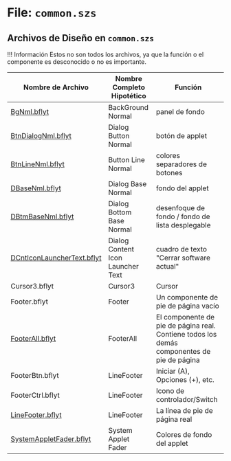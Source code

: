 # File: `common.szs`

## Archivos de Diseño en `common.szs`

<!-- prettier-ignore -->
!!! Información
    Estos no son todos los archivos, ya que la función o el componente es desconocido o no es importante.

| Nombre de Archivo        											| Nombre Completo Hipotético 	| Función                                                              |
| ----------------------------------------------------------------- | ----------------------------- | -------------------------------------------------------------------- |
| [BgNml.bflyt](BgNml.bflyt/index.md)		     					| BackGround Normal		 		| panel de fondo									            	    |
| [BtnDialogNml.bflyt](BtnDialogNml.bflyt/index.md)         	  	| Dialog Button Normal		 	| botón de applet												    	|
| [BtnLineNml.bflyt](BtnLineNml.bflyt/index.md)	     			  	| Button Line Normal		 		| colores separadores de botones							        	|
| [DBaseNml.bflyt](DBaseNml.bflyt/index.md)		      			  	| Dialog Base Normal		 		| fondo del applet										    			|
| [DBtmBaseNml.bflyt](DBtmBaseNml.bflyt/index.md)	     		  	| Dialog Bottom Base Normal	 	| desenfoque de fondo / fondo de lista desplegable					|
| [DCntIconLauncherText.bflyt](DCntIconLauncherText.bflyt/index.md) | Dialog Content Icon Launcher Text | cuadro de texto "Cerrar software actual"                           |
| Cursor3.bflyt    													| Cursor3                	| Cursor                                                               |
| Footer.bflyt     													| Footer                 	| Un componente de pie de página vacío                                |
| [FooterAll.bflyt](FooterAll.bflyt/index.md)  						| FooterAll              	| El componente de pie de página real. Contiene todos los demás componentes de pie de página |
| FooterBtn.bflyt  													| LineFooter             	| Iniciar (A), Opciones (+), etc.                                     |
| FooterCtrl.bflyt													| LineFooter             	| Icono de controlador/Switch                                         |
| [LineFooter.bflyt](LineFooter.bflyt) 								| LineFooter             	| La línea de pie de página real                                      |
| [SystemAppletFader.bflyt](SystemAppletFader.bflyt/index.md)		| System Applet Fader		| Colores de fondo del applet                                         |

